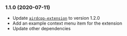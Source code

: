 ### 1.1.0 (2020-07-11)

- Update [`airdcpp-extension`](https://github.com/airdcpp-web/airdcpp-extension-js/) to version 1.2.0
- Add an example context menu item for the extension
- Update other dependencies
